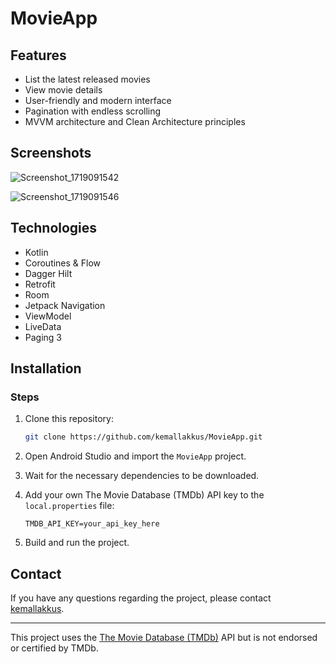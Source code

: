 # MovieApp

## Features

- List the latest released movies
- View movie details
- User-friendly and modern interface
- Pagination with endless scrolling
- MVVM architecture and Clean Architecture principles

## Screenshots

![Screenshot_1719091542](https://github.com/kemallakkus/MovieApp/assets/105845393/507bc94f-fa4b-485f-bd54-9feec4d5c72d)

![Screenshot_1719091546](https://github.com/kemallakkus/MovieApp/assets/105845393/8ff3851e-b1eb-4ea9-a340-151e02081339)

## Technologies

- Kotlin
- Coroutines & Flow
- Dagger Hilt
- Retrofit
- Room
- Jetpack Navigation
- ViewModel
- LiveData
- Paging 3

## Installation

### Steps

1. Clone this repository:

    ```bash
    git clone https://github.com/kemallakkus/MovieApp.git
    ```

2. Open Android Studio and import the `MovieApp` project.
3. Wait for the necessary dependencies to be downloaded.
4. Add your own The Movie Database (TMDb) API key to the `local.properties` file:

    ```properties
    TMDB_API_KEY=your_api_key_here
    ```

5. Build and run the project.


## Contact

If you have any questions regarding the project, please contact [kemallakkus](https://github.com/kemallakkus).

---

This project uses the [The Movie Database (TMDb)](https://www.themoviedb.org/) API but is not endorsed or certified by TMDb.
